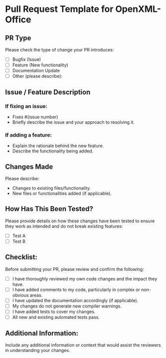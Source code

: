 # Pull Request Template for OpenXML-Office
## PR Type
Please check the type of change your PR introduces:
- [ ] Bugfix (Issue)
- [ ] Feature (New functionality)
- [ ] Documentation Update
- [ ] Other (please describe):
## Issue / Feature Description
### If fixing an issue:
- Fixes #(issue number)
- Briefly describe the issue and your approach to resolving it.
### If adding a feature:
- Explain the rationale behind the new feature.
- Describe the functionality being added.
## Changes Made
Please describe:
- Changes to existing files/functionality.
- New files or functionalities added (if applicable).
## How Has This Been Tested?
Please provide details on how these changes have been tested to ensure they work as intended and do not break existing features:
- [ ] Test A
- [ ] Test B
## Checklist:
Before submitting your PR, please review and confirm the following:
- [ ] I have thoroughly reviewed my own code changes and the impact they have.
- [ ] I have added comments to my code, particularly in complex or non-obvious areas.
- [ ] I have updated the documentation accordingly (if applicable).
- [ ] My changes do not generate new compiler warnings.
- [ ] I have added tests to cover my changes.
- [ ] All new and existing automated tests pass.
## Additional Information:
Include any additional information or context that would assist the reviewers in understanding your changes.
